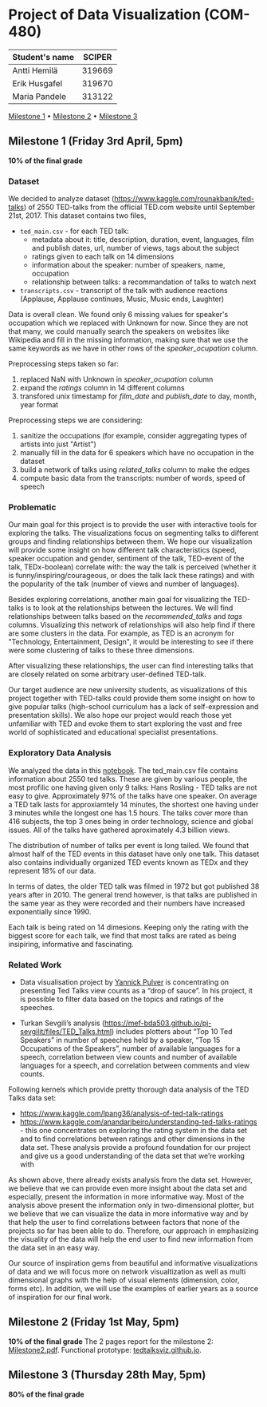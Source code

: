 # Project of Data Visualization (COM-480)

| Student's name | SCIPER |
| -------------- | ------ |
|Antti Hemilä|319669|
|Erik Husgafel|319670|
|Maria Pandele|313122|

[Milestone 1](#milestone-1-friday-3rd-april-5pm) • [Milestone 2](#milestone-2-friday-1st-may-5pm) • [Milestone 3](#milestone-3-thursday-28th-may-5pm)

## Milestone 1 (Friday 3rd April, 5pm)

**10% of the final grade**
### Dataset
We decided to analyze dataset (https://www.kaggle.com/rounakbanik/ted-talks) of 2550 TED-talks from
the official TED.com website until September 21st, 2017. This dataset contains two files, 
* `ted_main.csv` - for each TED talk:
  * metadata about it: title, description, duration, event, languages, film and publish dates, url, number of views, tags about the subject
  * ratings given to each talk on 14 dimensions
  * information about the speaker: number of speakers, name, occupation
  * relationship between talks: a recommandation of talks to watch next
* `transcripts.csv` - transcript of the talk with audience reactions (Applause, Applause continues,
Music, Music ends, Laughter)

Data is overall clean. We found only 6 missing values for speaker's occupation which we replaced with
Unknown for now. Since they are not that many, we could manually search the speakers on websites like
Wikipedia and fill in the missing information, making sure that we use the same keywords as we have 
in other rows of the *speaker_ocupation* column.

Preprocessing steps taken so far:
1. replaced NaN with Unknown in *speaker_ocupation* column
2. expand the *ratings* column in 14 different columns
3. transfored unix timestamp for *film_date* and *publish_date* to day, month, year format

Preprocessing steps we are considering:
1. sanitize the occupations (for example, consider aggregating types of artists into just "Artist")
2. manually fill in the data for 6 speakers which have no occupation in the dataset 
3. build a network of talks using *related_talks* column to make the edges
4. compute basic data from the transcripts: number of words, speed of speech


### Problematic

Our main goal for this project is to provide the user with interactive tools for exploring the talks. 
The visualizations focus on segmenting talks to different groups and finding relationships between them. 
We hope our visualization will provide some insight on how different talk characteristics (speed, 
speaker occupation and gender, sentiment of the talk, TED-event of the talk, TEDx-boolean) correlate 
with: the way the talk is perceived (whether it is funny/inspiring/courageous, or does the talk lack 
these ratings) and  with the popularity of the talk (number of views and number of languages).

Besides exploring correlations, another main goal for visualizing the TED-talks is to look at the 
relationships between the lectures. We will find relationships between talks based on the 
*recommended_talks* and *tags* columns. Visualizing this network of relationships will also help 
find if there are some clusters in the data. For example, as TED is an acronym for "Technology, 
Entertainment, Design", it would be interesting to see if there were some clustering of talks to 
these three dimensions.

After visualizing these relationships, the user can find interesting talks that are closely related 
on some arbitrary user-defined TED-talk. 

Our target audience are new university students, as visualizations of this project together with 
TED-talks could provide them some insight on how to give popular talks (high-school curriculum has 
a lack of self-expression and presentation skills). We also hope our project would reach those yet 
unfamiliar with TED and evoke them to start exploring the vast and free world of sophisticated and 
educational specialist presentations. 


### Exploratory Data Analysis

We analyzed the data in this [notebook](/Exploratory%20data%20analysis.ipynb). The ted\_main.csv file 
contains information about 2550 ted talks. These are given by various people, the most profilic one 
having given only 9 talks: Hans Rosling - TED talks are not easy to give. Approximately 97% of the 
talks have one speaker. On average a TED talk lasts for approxiamtely 14 minutes, the shortest one
having under 3 minutes while the longest one has 1.5 hours. The talks cover more than 416 subjects,
the top 3 ones being in order technology, science and global issues. All of the talks have gathered 
aproximately 4.3 billion views.

The distribution of number of talks per event is long tailed. We found that almost half of the TED
events in this dataset have only one talk. This dataset also contains individually organized TED 
events known as TEDx and they represent 18% of our data.

In terms of dates, the older TED talk was filmed in 1972 but got published 38 years after in 2010.
The general trend however, is that talks are published in the same year as they were recorded and 
their numbers have increased exponentially since 1990.

Each talk is being rated on 14 dimesions. Keeping only the rating with the biggest score for each
talk, we find that most talks are rated as being insipiring, informative and fascinating.


### Related Work

* Data visualisation project by [Yannick Pulver](https://yannickpulver.com/ivis/) is concentrating on
presenting Ted Talks view counts as a “drop of sauce”. In his project, it is possible to filter data
based on the topics and ratings of the speeches.

* Turkan Sevgili’s analysis (https://mef-bda503.github.io/pj-sevgilit/files/TED_Talks.html) includes plotters about “Top 10 Ted Speakers” in number of speeches held by a speaker, “Top 15 Occupations of the Speakers”, number of available languages for a speech, correlation between view counts and number of available languages for a speech, and correlation between comments and view counts.

Following kernels which provide pretty thorough data analysis of the TED Talks data set: 
  * https://www.kaggle.com/lpang36/analysis-of-ted-talk-ratings 
  * https://www.kaggle.com/anandaribeiro/understanding-ted-talks-ratings - this one concentrates on 
    exploring the rating system in the data set and to find correlations between 
    ratings and other dimensions in the data set. These analysis provide a profound foundation for 
    our project and give us a good understanding of the data set that we’re working with

As shown above, there already exists analysis from the data set. However, we believe that we can 
provide even more insight about the data set and especially, present the information in more 
informative way. Most of the analysis above present the information only in two-dimensional plotter, 
but we believe that we can visualize the data in more informative way and by that help the user to 
find correlations between factors that none of the projects so far has been able to do. Therefore, 
our approach in emphasizing the visuality of the data will help the end user to find new information 
from the data set in an easy way.

Our source of inspiration gems from beautiful and informative visualizations of data and we will focus
more on network visualtization as well as multi dimensional graphs with the help of visual elements
(dimension, color, forms etc). In addition, we will use the examples of earlier years as a source 
of inspiration for our final work.

## Milestone 2 (Friday 1st May, 5pm)

**10% of the final grade**
The 2 pages report for the milestone 2: [Milestone2.pdf](Milestone2.pdf).
Functional prototype: [tedtalksviz.github.io](https://tedtalksviz.github.io).


## Milestone 3 (Thursday 28th May, 5pm)

**80% of the final grade**

